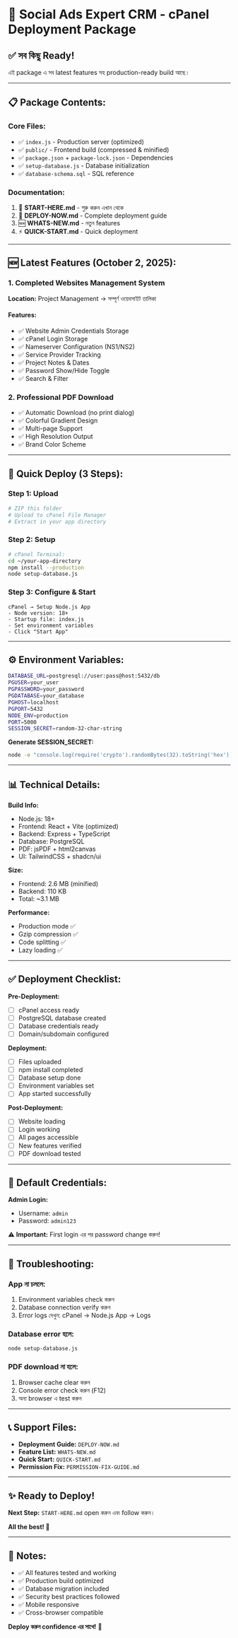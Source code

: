 # 🎯 Social Ads Expert CRM - cPanel Deployment Package

## ✅ সব কিছু Ready!

এই package এ সব latest features সহ production-ready build আছে।

---

## 📋 Package Contents:

### Core Files:
- ✅ `index.js` - Production server (optimized)
- ✅ `public/` - Frontend build (compressed & minified)
- ✅ `package.json` + `package-lock.json` - Dependencies
- ✅ `setup-database.js` - Database initialization
- ✅ `database-schema.sql` - SQL reference

### Documentation:
1. 🚀 **START-HERE.md** - শুরু করুন এখান থেকে
2. 📖 **DEPLOY-NOW.md** - Complete deployment guide
3. 🆕 **WHATS-NEW.md** - নতুন features
4. ⚡ **QUICK-START.md** - Quick deployment

---

## 🆕 Latest Features (October 2, 2025):

### 1. Completed Websites Management System
**Location:** Project Management → সম্পূর্ণ ওয়েবসাইট তালিকা

#### Features:
- ✅ Website Admin Credentials Storage
- ✅ cPanel Login Storage  
- ✅ Nameserver Configuration (NS1/NS2)
- ✅ Service Provider Tracking
- ✅ Project Notes & Dates
- ✅ Password Show/Hide Toggle
- ✅ Search & Filter

### 2. Professional PDF Download
- ✅ Automatic Download (no print dialog)
- ✅ Colorful Gradient Design
- ✅ Multi-page Support
- ✅ High Resolution Output
- ✅ Brand Color Scheme

---

## 🚀 Quick Deploy (3 Steps):

### Step 1: Upload
```bash
# ZIP this folder
# Upload to cPanel File Manager
# Extract in your app directory
```

### Step 2: Setup
```bash
# cPanel Terminal:
cd ~/your-app-directory
npm install --production
node setup-database.js
```

### Step 3: Configure & Start
```
cPanel → Setup Node.js App
- Node version: 18+
- Startup file: index.js
- Set environment variables
- Click "Start App"
```

---

## ⚙️ Environment Variables:

```bash
DATABASE_URL=postgresql://user:pass@host:5432/db
PGUSER=your_user
PGPASSWORD=your_password
PGDATABASE=your_database
PGHOST=localhost
PGPORT=5432
NODE_ENV=production
PORT=5000
SESSION_SECRET=random-32-char-string
```

**Generate SESSION_SECRET:**
```bash
node -e "console.log(require('crypto').randomBytes(32).toString('hex'))"
```

---

## 📊 Technical Details:

**Build Info:**
- Node.js: 18+
- Frontend: React + Vite (optimized)
- Backend: Express + TypeScript
- Database: PostgreSQL
- PDF: jsPDF + html2canvas
- UI: TailwindCSS + shadcn/ui

**Size:**
- Frontend: 2.6 MB (minified)
- Backend: 110 KB
- Total: ~3.1 MB

**Performance:**
- Production mode ✅
- Gzip compression ✅
- Code splitting ✅
- Lazy loading ✅

---

## ✅ Deployment Checklist:

**Pre-Deployment:**
- [ ] cPanel access ready
- [ ] PostgreSQL database created
- [ ] Database credentials ready
- [ ] Domain/subdomain configured

**Deployment:**
- [ ] Files uploaded
- [ ] npm install completed
- [ ] Database setup done
- [ ] Environment variables set
- [ ] App started successfully

**Post-Deployment:**
- [ ] Website loading
- [ ] Login working
- [ ] All pages accessible
- [ ] New features verified
- [ ] PDF download tested

---

## 🎯 Default Credentials:

**Admin Login:**
- Username: `admin`
- Password: `admin123`

⚠️ **Important:** First login এর পর password change করুন!

---

## 🔧 Troubleshooting:

### App না চললে:
1. Environment variables check করুন
2. Database connection verify করুন
3. Error logs দেখুন: cPanel → Node.js App → Logs

### Database error হলে:
```bash
node setup-database.js
```

### PDF download না হলে:
1. Browser cache clear করুন
2. Console error check করুন (F12)
3. অন্য browser এ test করুন

---

## 📞 Support Files:

- **Deployment Guide:** `DEPLOY-NOW.md`
- **Feature List:** `WHATS-NEW.md`
- **Quick Start:** `QUICK-START.md`
- **Permission Fix:** `PERMISSION-FIX-GUIDE.md`

---

## ✨ Ready to Deploy!

**Next Step:** `START-HERE.md` open করুন এবং follow করুন।

**All the best! 🚀**

---

## 📝 Notes:

- ✅ All features tested and working
- ✅ Production build optimized
- ✅ Database migration included
- ✅ Security best practices followed
- ✅ Mobile responsive
- ✅ Cross-browser compatible

**Deploy করুন confidence এর সাথে!** 🎊
